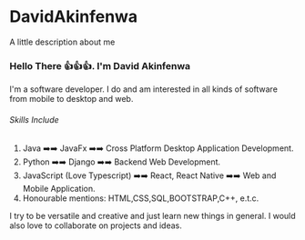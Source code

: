 # DavidAkinfenwa
A little description about me

### Hello There 👍👍👍. I'm David Akinfenwa

I'm a software developer. I do and am interested in all kinds of software from mobile to desktop and web.

###### Skills Include
1. Java ➡️➡️ JavaFx ➡️➡️ Cross Platform Desktop Application Development.
2. Python ➡️➡️ Django ➡️➡️ Backend Web Development.
3. JavaScript (Love Typescript) ➡️➡️ React, React Native ➡️➡️ Web and Mobile Application.
4. Honourable mentions: HTML,CSS,SQL,BOOTSTRAP,C++, e.t.c.

I try to be versatile and creative and just learn new things in general. 
I would also love to collaborate on projects and ideas.
